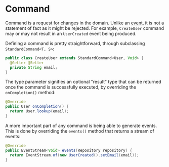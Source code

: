 # Command

Command is a request for changes in the domain. Unlike an [event](event.md), it is not a statement of fact as it might be rejected. For example, `CreateUser` command may or may not result in an `UserCreated` event being produced.

Defining a command is pretty straightforward, through subclassing `StandardCommand<T, S>`:

```java
public class CreateUser extends StandardCommand<User, Void> {
  @Getter @Setter
  private String email;
}
```

The type parameter signifies an optional "result" type that can be returned
once the command is successfully executed, by overriding the `onCompletion()`
method:

```java
@Override
public User onCompletion() {
  return User.lookup(email);
}
```

A more important part of any command is being able to generate events. This is done by overriding the `events()` method that returns a stream of events:

```java
@Override
public EventStream<Void> events(Repository repository) {
  return EventStream.of(new UserCreated().setEmail(email));
}
```
